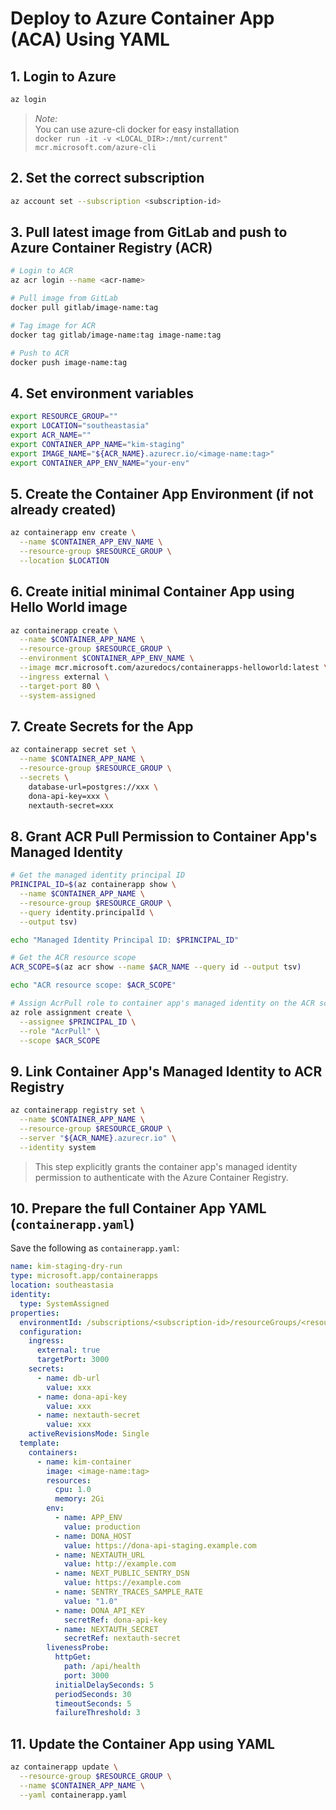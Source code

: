 
# Deploy to Azure Container App (ACA) Using YAML

## 1. Login to Azure

```bash
az login
```

> _Note:_  
> You can use azure-cli docker for easy installation  
> `docker run -it -v <LOCAL_DIR>:/mnt/current" mcr.microsoft.com/azure-cli`

## 2. Set the correct subscription

```bash
az account set --subscription <subscription-id>
```

## 3. Pull latest image from GitLab and push to Azure Container Registry (ACR)

```bash
# Login to ACR
az acr login --name <acr-name>

# Pull image from GitLab
docker pull gitlab/image-name:tag

# Tag image for ACR
docker tag gitlab/image-name:tag image-name:tag

# Push to ACR
docker push image-name:tag
```

## 4. Set environment variables

```bash
export RESOURCE_GROUP=""
export LOCATION="southeastasia"
export ACR_NAME=""
export CONTAINER_APP_NAME="kim-staging"
export IMAGE_NAME="${ACR_NAME}.azurecr.io/<image-name:tag>"
export CONTAINER_APP_ENV_NAME="your-env"
```

## 5. Create the Container App Environment (if not already created)

```bash
az containerapp env create \
  --name $CONTAINER_APP_ENV_NAME \
  --resource-group $RESOURCE_GROUP \
  --location $LOCATION
```

## 6. Create initial minimal Container App using Hello World image

```bash
az containerapp create \
  --name $CONTAINER_APP_NAME \
  --resource-group $RESOURCE_GROUP \
  --environment $CONTAINER_APP_ENV_NAME \
  --image mcr.microsoft.com/azuredocs/containerapps-helloworld:latest \
  --ingress external \
  --target-port 80 \
  --system-assigned
```

## 7. Create Secrets for the App

```bash
az containerapp secret set \
  --name $CONTAINER_APP_NAME \
  --resource-group $RESOURCE_GROUP \
  --secrets \
    database-url=postgres://xxx \
    dona-api-key=xxx \
    nextauth-secret=xxx
```

## 8. Grant ACR Pull Permission to Container App's Managed Identity

```bash
# Get the managed identity principal ID
PRINCIPAL_ID=$(az containerapp show \
  --name $CONTAINER_APP_NAME \
  --resource-group $RESOURCE_GROUP \
  --query identity.principalId \
  --output tsv)

echo "Managed Identity Principal ID: $PRINCIPAL_ID"

# Get the ACR resource scope
ACR_SCOPE=$(az acr show --name $ACR_NAME --query id --output tsv)

echo "ACR resource scope: $ACR_SCOPE"

# Assign AcrPull role to container app's managed identity on the ACR scope
az role assignment create \
  --assignee $PRINCIPAL_ID \
  --role "AcrPull" \
  --scope $ACR_SCOPE
```

## 9. Link Container App's Managed Identity to ACR Registry

```bash
az containerapp registry set \
  --name $CONTAINER_APP_NAME \
  --resource-group $RESOURCE_GROUP \
  --server "${ACR_NAME}.azurecr.io" \
  --identity system
```

> This step explicitly grants the container app's managed identity permission to authenticate with the Azure Container Registry.

## 10. Prepare the full Container App YAML (`containerapp.yaml`)

Save the following as `containerapp.yaml`:

```yaml
name: kim-staging-dry-run
type: microsoft.app/containerapps
location: southeastasia
identity:
  type: SystemAssigned
properties:
  environmentId: /subscriptions/<subscription-id>/resourceGroups/<resource-group>/providers/Microsoft.App/managedEnvironments/<container-app-env-name>
  configuration:
    ingress:
      external: true
      targetPort: 3000
    secrets:
      - name: db-url
        value: xxx
      - name: dona-api-key
        value: xxx
      - name: nextauth-secret
        value: xxx
    activeRevisionsMode: Single
  template:
    containers:
      - name: kim-container
        image: <image-name:tag>
        resources:
          cpu: 1.0
          memory: 2Gi
        env:
          - name: APP_ENV
            value: production
          - name: DONA_HOST
            value: https://dona-api-staging.example.com
          - name: NEXTAUTH_URL
            value: http://example.com
          - name: NEXT_PUBLIC_SENTRY_DSN
            value: https://example.com
          - name: SENTRY_TRACES_SAMPLE_RATE
            value: "1.0"
          - name: DONA_API_KEY
            secretRef: dona-api-key
          - name: NEXTAUTH_SECRET
            secretRef: nextauth-secret
        livenessProbe:
          httpGet:
            path: /api/health
            port: 3000
          initialDelaySeconds: 5
          periodSeconds: 30
          timeoutSeconds: 5
          failureThreshold: 3
```

## 11. Update the Container App using YAML

```bash
az containerapp update \
  --resource-group $RESOURCE_GROUP \
  --name $CONTAINER_APP_NAME \
  --yaml containerapp.yaml
```
